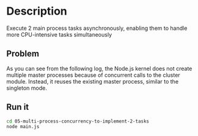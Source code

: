 # Description
Execute 2 main process tasks asynchronously, enabling them to handle more CPU-intensive tasks simultaneously

## Problem
As you can see from the following log, the Node.js kernel does not create multiple master processes because of concurrent calls to the cluster module. Instead, it reuses the existing master process, similar to the singleton mode.

## Run it
```bash
cd 05-multi-process-concurrency-to-implement-2-tasks
node main.js
```